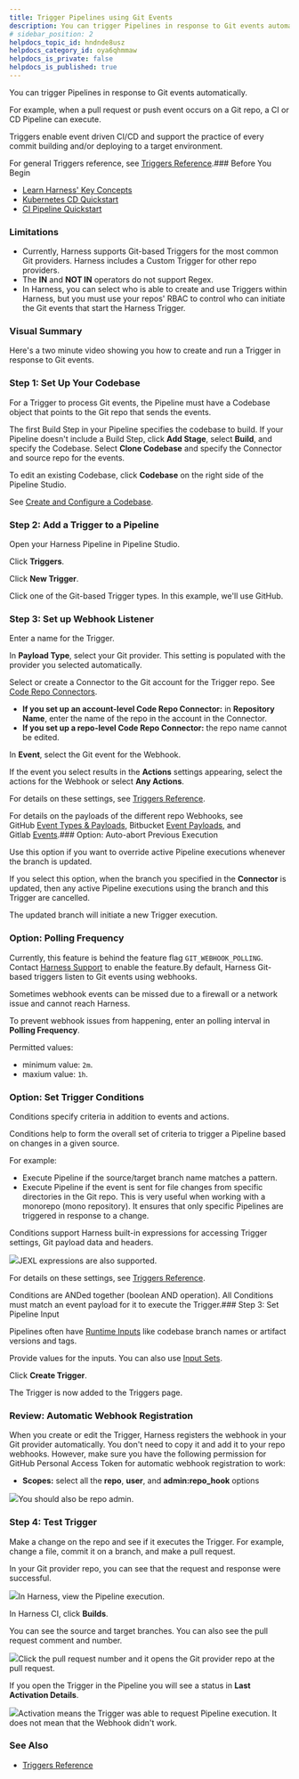 ```yaml
---
title: Trigger Pipelines using Git Events
description: You can trigger Pipelines in response to Git events automatically. For example, when a pull request or push event occurs on a Git repo, a CI or CD Pipeline can execute. Triggers enable event driven C…
# sidebar_position: 2
helpdocs_topic_id: hndnde8usz
helpdocs_category_id: oya6qhmmaw
helpdocs_is_private: false
helpdocs_is_published: true
---
```


You can trigger Pipelines in response to Git events automatically.

For example, when a pull request or push event occurs on a Git repo, a CI or CD Pipeline can execute.

Triggers enable event driven CI/CD and support the practice of every commit building and/or deploying to a target environment.

For general Triggers reference, see [Triggers Reference](/article/rset0jry8q-triggers-reference).### Before You Begin

* [Learn Harness' Key Concepts](/article/hv2758ro4e-learn-harness-key-concepts)
* [Kubernetes CD Quickstart](/article/knunou9j30-kubernetes-cd-quickstart)
* [CI Pipeline Quickstart](/article/x0d77ktjw8-ci-pipeline-quickstart)

### Limitations

* Currently, Harness supports Git-based Triggers for the most common Git providers. Harness includes a Custom Trigger for other repo providers.
* The **IN** and **NOT IN** operators do not support Regex.
* In Harness, you can select who is able to create and use Triggers within Harness, but you must use your repos' RBAC to control who can initiate the Git events that start the Harness Trigger.

### Visual Summary

Here's a two minute video showing you how to create and run a Trigger in response to Git events.

### Step 1: Set Up Your Codebase

For a Trigger to process Git events, the Pipeline must have a Codebase object that points to the Git repo that sends the events.

The first Build Step in your Pipeline specifies the codebase to build. If your Pipeline doesn't include a Build Step, click **Add Stage**, select **Build**, and specify the Codebase. Select **Clone Codebase** and specify the Connector and source repo for the events.

To edit an existing Codebase, click **Codebase** on the right side of the Pipeline Studio.

See [Create and Configure a Codebase](https://ngdocs.harness.io/article/mozd8b49td).

### Step 2: Add a Trigger to a Pipeline

Open your Harness Pipeline in Pipeline Studio.

Click **Triggers**.

Click **New Trigger**.

Click one of the Git-based Trigger types. In this example, we'll use GitHub.

### Step 3: Set up Webhook Listener

Enter a name for the Trigger.

In **Payload Type**, select your Git provider. This setting is populated with the provider you selected automatically.

Select or create a Connector to the Git account for the Trigger repo. See [Code Repo Connectors](/category/xyexvcc206-ref-source-repo-provider).

* **If you set up an account-level Code Repo Connector:** in **Repository Name**, enter the name of the repo in the account in the Connector.
* **If you set up a repo-level Code Repo Connector:** the repo name cannot be edited.

In **Event**, select the Git event for the Webhook.

If the event you select results in the **Actions** settings appearing, select the actions for the Webhook or select **Any Actions**.

For details on these settings, see [Triggers Reference](/article/rset0jry8q-triggers-reference).

For details on the payloads of the different repo Webhooks, see GitHub [Event Types & Payloads](https://docs.github.com/en/developers/webhooks-and-events/webhooks/webhook-events-and-payloads), Bitbucket [Event Payloads](https://confluence.atlassian.com/bitbucket/event-payloads-740262817.html), and Gitlab [Events](https://docs.gitlab.com/ee/user/project/integrations/webhooks.html#events).### Option: Auto-abort Previous Execution

Use this option if you want to override active Pipeline executions whenever the branch is updated.

If you select this option, when the branch you specified in the **Connector** is updated, then any active Pipeline executions using the branch and this Trigger are cancelled.

The updated branch will initiate a new Trigger execution.

### Option: Polling Frequency

Currently, this feature is behind the feature flag `GIT_WEBHOOK_POLLING`. Contact [Harness Support](mailto:support@harness.io) to enable the feature.By default, Harness Git-based triggers listen to Git events using webhooks. 

Sometimes webhook events can be missed due to a firewall or a network issue and cannot reach Harness.

To prevent webhook issues from happening, enter an polling interval in **Polling Frequency**.

Permitted values:

* minimum value: `2m`.
* maxium value: `1h`.

### Option: Set Trigger Conditions

Conditions specify criteria in addition to events and actions.

Conditions help to form the overall set of criteria to trigger a Pipeline based on changes in a given source.

For example:

* Execute Pipeline if the source/target branch name matches a pattern.
* Execute Pipeline if the event is sent for file changes from specific directories in the Git repo. This is very useful when working with a monorepo (mono repository). It ensures that only specific Pipelines are triggered in response to a change.

Conditions support Harness built-in expressions for accessing Trigger settings, Git payload data and headers.

![](https://files.helpdocs.io/i5nl071jo5/articles/hndnde8usz/1624919275031/clean-shot-2021-06-28-at-15-27-08.png)JEXL expressions are also supported.

For details on these settings, see [Triggers Reference](/article/rset0jry8q-triggers-reference).

Conditions are ANDed together (boolean AND operation). All Conditions must match an event payload for it to execute the Trigger.### Step 3: Set Pipeline Input

Pipelines often have [Runtime Inputs](/article/f6yobn7iq0-runtime-inputs) like codebase branch names or artifact versions and tags.

Provide values for the inputs. You can also use [Input Sets](/article/3fqwa8et3d-input-sets).

Click **Create Trigger**.

The Trigger is now added to the Triggers page.

### Review: Automatic Webhook Registration

When you create or edit the Trigger, Harness registers the webhook in your Git provider automatically. You don't need to copy it and add it to your repo webhooks. However, make sure you have the following permission for GitHub Personal Access Token for automatic webhook registration to work:

* **Scopes:** select all the **repo**, **user**, and **admin:repo\_hook** options

![](https://files.helpdocs.io/i5nl071jo5/articles/hndnde8usz/1637177263636/clean-shot-2021-11-17-at-11-26-59.png)You should also be repo admin.

### Step 4: Test Trigger

Make a change on the repo and see if it executes the Trigger. For example, change a file, commit it on a branch, and make a pull request.

In your Git provider repo, you can see that the request and response were successful.

![](https://files.helpdocs.io/i5nl071jo5/articles/hndnde8usz/1614104307757/image.png)In Harness, view the Pipeline execution.

In Harness CI, click **Builds**.

You can see the source and target branches. You can also see the pull request comment and number.

![](https://files.helpdocs.io/i5nl071jo5/articles/hndnde8usz/1614104376860/image.png)Click the pull request number and it opens the Git provider repo at the pull request.

If you open the Trigger in the Pipeline you will see a status in **Last Activation Details**.

![](https://files.helpdocs.io/i5nl071jo5/articles/hndnde8usz/1624922961169/clean-shot-2021-06-28-at-16-29-13.png)Activation means the Trigger was able to request Pipeline execution. It does not mean that the Webhook didn't work.

### See Also

* [Triggers Reference](/article/rset0jry8q-triggers-reference)

